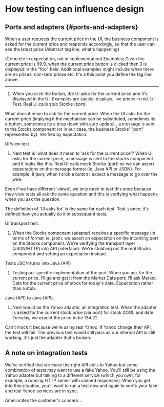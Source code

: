 # How testing can influence design


## Ports and adapters {#ports-and-adapters}

When a user requests the current price in the UI, the business component is asked for the current price and responds accordingly, so that the user can see the latest price (Abstract tag line, what's happening)

(Concrete in expectation, not in implementation) Examples; Given the current price is 99.9, when the current price button is clicked then 3 is displayed in the "foo" field. Additional examples might include when there are no prices, non-zero prices etc. It's a this point you define the tag line above.

---

 1. When you click the button, tbe UI asks for the current price and it's displayed in the UI. Examples are special displays; -ve prices in red. UI Test. Real UI calls stub Stocks (port).

What does it mean to ask for the current price. When the UI asks for the current price (implying it the mechanism can be substituted, sometimes its a button, sometimes its a drop down with auto update) , a message is sent to the Stocks component (or in our case, the business Stocks' "port" represented by). Verified by expectation.

UI/view test

 1. Next test is 'what does it mean to 'ask for the current price'? When UI asks for the current price, a message is sent to the stocks component and it looks like this. Real UI calls mock Stocks (port) so we can assert expectations on the message format (ie, Java API or JSON). For example, if json; when I click a button I expect a message to go over the wire.

Even if we have different 'views', we only need to test this once because they view tests all ask the same question and this is verifying what happens when you ask the question.

The definition of 'UI asks for' is the same for each test. Test it once; it's defined _how_ you actually do it in subsequent tests.

UI transport test.

 1. When the Stocks component (adapter) receives a specific message (in terms of format, ie, json), we assert an expectation on the incoming port on the Stocks component. We're verifying the transport layer (JSON/HTTP) into API (interface). We're stubbing out the real Stocks component and setting an expectation instead.

 Tests JSON turns into Java (API)

 1. Testing our specific implementation of the port. When you ask for the current price, I'll go and get it from the Market Data port; I'll ask Market Data for the current price of stock for today's date. Expectation rather than a stub.

 Java (API) to Java (API).


 1. Next would be the Yahoo adapter, an integration test. When the adapter is asked for the current stock price (via port) for stock GOGL and date Tuesday, we expect the price to be 134.22.

Can't mock it because we're using real Yahoo. If Yahoo change their API, the test will fail. The previous test would still pass as our internal API is still working, it's just the adapter that's broken.

## A note on integration tests

We've verified that we make the right API calls to Yahoo but some combination of tests may want to use a fake Yahoo. You'll still be using the Yahoo adapter but talking to a different service (which you own, for example, a running HTTP server with canned responses). When you get into this situation, you'll want to run a test now and again to verify your fake and real Yahoo services are in sync.


 Ameliorates the customer's concern...